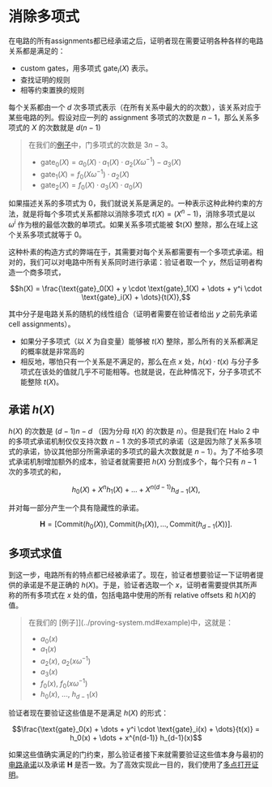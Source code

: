 # 消除多项式

在电路的所有assignments都已经承诺之后，证明者现在需要证明各种各样的电路关系都是满足的：

- custom gates，用多项式 $\text{gate}_i(X)$ 表示。
- 查找证明的规则
- 相等约束置换的规则

每个关系都由一个 $d$ 次多项式表示（在所有关系中最大的的次数），该关系对应于某些电路的列。假设对应一列的 assignment 多项式的次数是 $n - 1$，那么关系多项式的 $X$ 的次数就是 $d(n - 1)$

> 在我们的[例子](../proving-system.md#example)中，门多项式的次数是 $3n - 3$。
>
> - $\text{gate}_0(X) = a_0(X) \cdot a_1(X) \cdot a_2(X \omega^{-1}) - a_3(X)$
> - $\text{gate}_1(X) = f_0(X \omega^{-1}) \cdot a_2(X)$
> - $\text{gate}_2(X) = f_0(X) \cdot a_3(X) \cdot a_0(X)$

如果描述关系的多项式为 $0$，我们就说关系是满足的。一种表示这种此种约束的方法，就是将每个多项式关系都除以消除多项式 $t(X) = (X^n - 1)$，消除多项式是以 $\omega^i$ 作为根的最低次数的单项式。如果关系多项式能被 $t(X) 整除，那么在域上这个关系多项式就等于 $0$。

这种朴素的构造方式的弊端在于，其需要对每个关系都需要有一个多项式承诺。相对的，我们可以对电路中所有关系同时进行承诺：验证者取一个 $y$，然后证明者构造一个商多项式，

$$h(X) = \frac{\text{gate}_0(X) + y \cdot \text{gate}_1(X) + \dots + y^i \cdot \text{gate}_i(X) + \dots}{t(X)},$$

其中分子是电路关系的随机的线性组合（证明者需要在验证者给出 $y$ 之前先承诺cell assignments）。

- 如果分子多项式（以 $X$ 为自变量）能够被 $t(X)$ 整除，那么所有的关系都满足的概率就是非常高的
- 相反地，哪怕只有一个关系是不满足的，那么在点 $x$ 处，$h(x) \cdot t(x)$ 与分子多项式在该处的值就几乎不可能相等。也就是说，在此种情况下，分子多项式不能整除 $t(X)$。

## 承诺 $h(X)$

$h(X)$ 的次数是 $(d - 1)n - d$ （因为分母 $t(X)$ 的次数是 $n$）。但是我们在 Halo 2 中的多项式承诺机制仅仅支持次数 $n - 1$ 次的多项式的承诺（这是因为除了关系多项式的承诺，协议其他部分所需承诺的多项式的最大次数就是 $n - 1$）。为了不给多项式承诺机制增加额外的成本，验证者就需要把 $h(X)$ 分割成多个，每个只有 $n - 1$ 次的多项式的和，

$$h_0(X) + X^n h_1(X) + \dots + X^{n(d-1)} h_{d-1}(X),$$

并对每一部分产生一个具有隐藏性的承诺。

$$\mathbf{H} = [\text{Commit}(h_0(X)), \text{Commit}(h_1(X)), \dots, \text{Commit}(h_{d-1}(X))].$$

## 多项式求值

到这一步，电路所有的特点都已经被承诺了。现在，验证者想要验证一下证明者提供的承诺是不是正确的 $h(X)$。于是，验证者选取一个 $x$，证明者需要提供其所声称的所有多项式在 $x$ 处的值，包括电路中使用的所有 relative offsets 和 $h(X)$的值。

> 在我们的 [例子]](../proving-system.md#example)中，这就是：
>
> - $a_0(x)$
> - $a_1(x)$
> - $a_2(x)$, $a_2(x \omega^{-1})$
> - $a_3(x)$
> - $f_0(x)$, $f_0(x \omega^{-1})$
> - $h_0(x)$, ..., $h_{d-1}(x)$

验证者现在要验证这些值是不是满足 $h(X)$ 的形式：

$$\frac{\text{gate}_0(x) + \dots + y^i \cdot \text{gate}_i(x) + \dots}{t(x)} = h_0(x) + \dots + x^{n(d-1)} h_{d-1}(x)$$

如果这些值确实满足的门约束，那么验证者接下来就需要验证这些值本身与最初的[电路承诺](circuit-commitments.md)以及承诺 $\mathbf{H}$ 是否一致。为了高效实现此一目的，我们使用了[多点打开证明](multipoint-opening.md)。